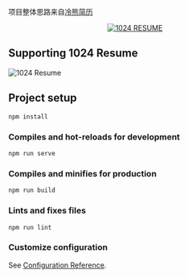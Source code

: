 项目整体思路来自[冷熊简历](http://cv.ftqq.com/)

<p align="center">
<a href="https://resume.1024.cool"><img src="https://user-images.githubusercontent.com/51536312/80960831-3bc26900-8e3c-11ea-91e0-47c707b3a14b.png" alt="1024 RESUME" style="max-width:100%;"></a>
</p>

## [](#supporting-vuejs)Supporting 1024 Resume

![1024 Resume](https://user-images.githubusercontent.com/51536312/83478916-aca38200-a4c9-11ea-8478-803b8a59c5c7.png)

## Project setup
```
npm install
```

### Compiles and hot-reloads for development
```
npm run serve
```

### Compiles and minifies for production
```
npm run build
```

### Lints and fixes files
```
npm run lint
```

### Customize configuration
See [Configuration Reference](https://cli.vuejs.org/config/).
